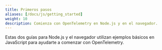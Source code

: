 ```yaml
---
title: Primeros pasos
aliases: [/docs/js/getting_started]
weight: 10
description: Comienza con OpenTelemetry en Node.js y en el navegador.
---
```


Estas dos guías para Node.js y el navegador utilizan ejemplos básicos en
JavaScript para ayudarte a comenzar con OpenTelemetry.
